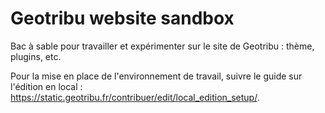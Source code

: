 # Geotribu website sandbox

Bac à sable pour travailler et expérimenter sur le site de Geotribu : thème, plugins, etc.

Pour la mise en place de l'environnement de travail, suivre le guide sur l'édition en local : <https://static.geotribu.fr/contribuer/edit/local_edition_setup/>.
